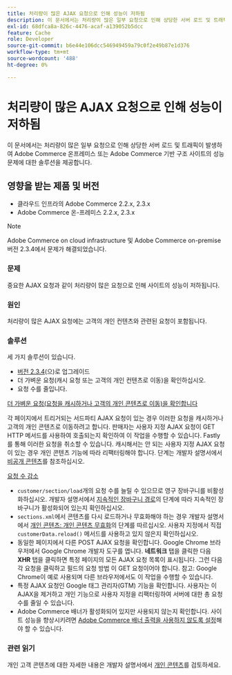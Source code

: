 ```yaml
---
title: 처리량이 많은 AJAX 요청으로 인해 성능이 저하됨
description: 이 문서에서는 처리량이 많은 일부 요청으로 인해 상당한 서버 로드 및 트래픽이 발생하여 Adobe Commerce 온프레미스 또는 Adobe Commerce 기반 구조 사이트의 성능 문제에 대한 솔루션을 제공합니다.
exl-id: 68dfca8a-826c-4476-acaf-a139052b5dcc
feature: Cache
role: Developer
source-git-commit: b6e44e106dcc546949459a79c0f2e49b87e1d376
workflow-type: tm+mt
source-wordcount: '488'
ht-degree: 0%

---
```


# 처리량이 많은 AJAX 요청으로 인해 성능이 저하됨

이 문서에서는 처리량이 많은 일부 요청으로 인해 상당한 서버 로드 및 트래픽이 발생하여 Adobe Commerce 온프레미스 또는 Adobe Commerce 기반 구조 사이트의 성능 문제에 대한 솔루션을 제공합니다.

## 영향을 받는 제품 및 버전

* 클라우드 인프라의 Adobe Commerce 2.2.x, 2.3.x
* Adobe Commerce 온-프레미스 2.2.x, 2.3.x

>[!NOTE]
>
>Adobe Commerce on cloud infrastructure 및 Adobe Commerce on-premise 버전 2.3.4에서 문제가 해결되었습니다.

### 문제

중요한 AJAX 요청과 같이 처리량이 많은 요청으로 인해 사이트의 성능이 저하됩니다.

### 원인

처리량이 많은 AJAX 요청에는 고객의 개인 컨텐츠와 관련된 요청이 포함됩니다.

### 솔루션

세 가지 솔루션이 있습니다.

* [버전 2.3.4](https://experienceleague.adobe.com/en/docs/commerce-cloud-service/user-guide/develop/upgrade/commerce-version)&#x200B;(으)로 업그레이드
* 더 가벼운 요청(캐시 요청 또는 고객의 개인 컨텐츠로 이동)을 확인하십시오.
* 요청 수를 줄입니다.

<u>더 가벼운 요청(요청을 캐시하거나 고객의 개인 콘텐츠로 이동)을 확인합니다</u>

각 페이지에서 트리거되는 서드파티 AJAX 요청이 있는 경우 이러한 요청을 캐시하거나 고객의 개인 콘텐츠로 이동하려고 합니다. 판매자는 사용자 지정 AJAX 요청이 GET HTTP 메서드를 사용하여 호출되는지 확인하여 이 작업을 수행할 수 있습니다. Fastly를 통해 이러한 요청을 취소할 수 있습니다. 캐시해서는 안 되는 사용자 지정 AJAX 요청이 있는 경우 개인 콘텐츠 기능에 따라 리팩터링해야 합니다. 단계는 개발자 설명서에서 [비공개 콘텐츠](https://developer.adobe.com/commerce/php/development/cache/page/private-content/)를 참조하십시오.

<u>요청 수 감소</u>

* `customer/section/load`개의 요청 수를 늘릴 수 있으므로 영구 장바구니를 비활성화하십시오. 개발자 설명서에서 [지속적인 장바구니 경로](https://experienceleague.adobe.com/en/docs/commerce-operations/configuration-guide/paths/config-reference-general)의 단계에 따라 지속적인 장바구니가 활성화되어 있는지 확인하십시오.
* `sections.xml`에서 콘텐츠를 다시 로드하거나 무효화해야 하는 경우 개발자 설명서에서 [개인 콘텐츠: 개인 콘텐츠 무효화](https://developer.adobe.com/commerce/php/development/cache/page/private-content/#invalidate-private-content)의 단계를 따르십시오. 사용자 지정에서 직접 `customerData.reload()` 메서드를 사용하고 있지 않은지 확인하십시오.
* 동일한 페이지에서 다른 POST AJAX 요청을 확인합니다. Google Chrome 브라우저에서 Google Chrome 개발자 도구를 엽니다. **네트워크** 탭을 클릭한 다음 **XHR** 탭을 클릭하면 특정 페이지의 모든 AJAX 요청 목록이 표시됩니다. 그런 다음 각 요청을 클릭하고 필드의 요청 방법 이 GET 요청이어야 합니다. 참고: Google Chrome이 예로 사용되며 다른 브라우저에서도 이 작업을 수행할 수 있습니다.
* 특정 AJAX 요청인 Google 태그 관리자(GTM) 기능을 확인합니다. 사용자는 이 AJAX을 제거하고 개인 기능으로 사용자 지정을 리팩터링하여 서버에 대한 총 요청 수를 줄일 수 있습니다.
* Adobe Commerce 배너가 활성화되어 있지만 사용되지 않는지 확인합니다. 사이트 성능을 향상시키려면 [Adobe Commerce 배너 출력을 사용하지 않도록 설정](https://experienceleague.adobe.com/en/docs/experience-cloud-kcs/kbarticles/ka-26909)해야 할 수 있습니다.

### 관련 읽기

개인 고객 콘텐츠에 대한 자세한 내용은 개발자 설명서에서 [개인 콘텐츠](https://developer.adobe.com/commerce/php/development/cache/page/private-content/)를 검토하세요.
